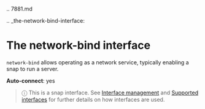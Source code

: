.. 7881.md

.. _the-network-bind-interface:

# The network-bind interface

`network-bind` allows operating as a network service, typically enabling a snap to run a server.

**Auto-connect**: yes

> ⓘ  This is a snap interface. See [Interface management](/t/interface-management/6154) and [Supported interfaces](/t/supported-interfaces/7744) for further details on how interfaces are used.